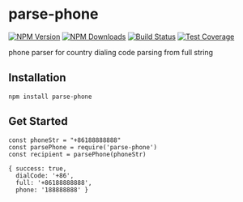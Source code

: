 # parse-phone
[![NPM Version][npm-image]][npm-url]
[![NPM Downloads][downloads-image]][downloads-url]
[![Build Status][travis-image]][travis-url]
[![Test Coverage][coveralls-image]][coveralls-url]

phone parser for country dialing code parsing from full string

## Installation
```
npm install parse-phone
```

## Get Started
```
const phoneStr = "+86188888888"
const parsePhone = require('parse-phone')
const recipient = parsePhone(phoneStr)

{ success: true,
  dialCode: '+86',
  full: '+86188888888',
  phone: '188888888' }

```


[npm-image]: https://img.shields.io/npm/v/parse-phone.svg
[npm-url]: https://npmjs.org/package/parse-phone
[travis-image]: https://img.shields.io/travis/devfans/parse-phone/master.svg
[travis-url]: https://travis-ci.org/devfans/parse-phone
[coveralls-image]: https://img.shields.io/coveralls/devfans/parse-phone/master.svg
[coveralls-url]: https://coveralls.io/r/devfans/parse-phone?branch=master
[downloads-image]: https://img.shields.io/npm/dm/parse-phone.svg
[downloads-url]: https://npmjs.org/package/parse-phone

